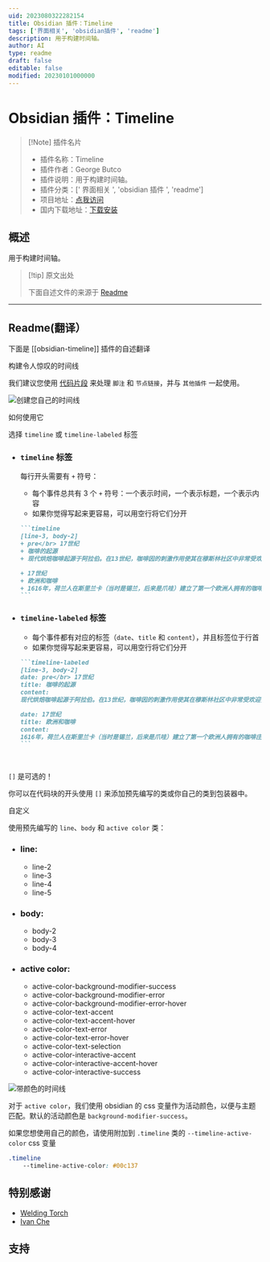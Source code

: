 ```yaml
---
uid: 2023080322282154
title: Obsidian 插件：Timeline
tags: ['界面相关', 'obsidian插件', 'readme']
description: 用于构建时间轴。
author: AI
type: readme
draft: false
editable: false
modified: 20230101000000
---
```


# Obsidian 插件：Timeline

> [!Note] 插件名片
> - 插件名称：Timeline
> - 插件作者：George Butco
> - 插件说明：用于构建时间轴。
> - 插件分类：[' 界面相关 ', 'obsidian 插件 ', 'readme']
> - 项目地址：[点我访问](https://github.com/George-debug/obsidian-timeline)
> - 国内下载地址：[下载安装](https://pkmer.cn/products/plugin/pluginMarket/?obsidian-timeline)

## 概述

用于构建时间轴。

> [!tip] 原文出处
>
>下面自述文件的来源于 [Readme](https://ghproxy.net/https://raw.githubusercontent.com/George-debug/obsidian-timeline/master/README.md)
>

---

## Readme(翻译）

下面是 [[obsidian-timeline]] 插件的自述翻译

构建令人惊叹的时间线

我们建议您使用 [代码片段](https://github.com/George-debug/obsidian-timeline/tree/master/src/style/snippet) 来处理 `脚注` 和 `节点链接`，并与 `其他插件` 一起使用。

![创建您自己的时间线](https://user-images.githubusercontent.com/57345333/180435506-7d51bec3-0cc8-48b1-9f22-24199c988dbf.gif)

如何使用它

选择 `timeline` 或 `timeline-labeled` 标签

- ### `timeline` 标签

  每行开头需要有 `+` 符号：

  - 每个事件总共有 3 个 `+` 符号：一个表示时间，一个表示标题，一个表示内容
  - 如果你觉得写起来更容易，可以用空行将它们分开
  ~~~markdown
  ```timeline
  [line-3, body-2]
  + pre</br> 17世纪
  + 咖啡的起源
  + 现代烘焙咖啡起源于阿拉伯。在13世纪，咖啡因的刺激作用使其在穆斯林社区中非常受欢迎，尤其在长时间的祈祷会中非常有用。通过烘烤和煮沸咖啡豆，使其不孕不育，阿拉伯人能够垄断咖啡作物市场。事实上，传统说法是直到17世纪，当印度朝圣者巴巴·布丹将肥沃的咖啡豆系在腹部的带子上离开麦加时，阿拉伯或非洲以外没有一棵咖啡树存在。巴巴的咖啡豆导致了一个新的、有竞争力的欧洲咖啡贸易。

  + 17世纪
  + 欧洲和咖啡
  + 1616年，荷兰人在斯里兰卡（当时是锡兰，后来是爪哇）建立了第一个欧洲人拥有的咖啡庄园。法国人开始在加勒比地区种植咖啡，随后西班牙人在中美洲，葡萄牙人在巴西也开始种植咖啡。欧洲的咖啡馆在意大利和后来的法国兴起，达到了新的流行水平。现在，巴黎人在巴黎各处的咖啡馆里享用一杯咖啡、一根法棍或可颂面包已经成为一种时尚。
  ```
  ~~~


- ### `timeline-labeled` 标签
  - 每个事件都有对应的标签（`date`、`title` 和 `content`），并且标签位于行首
  - 如果你觉得写起来更容易，可以用空行将它们分开
  ~~~markdown
  ```timeline-labeled
  [line-3, body-2]
  date: pre</br> 17世纪
  title: 咖啡的起源
  content:
  现代烘焙咖啡起源于阿拉伯。在13世纪，咖啡因的刺激作用使其在穆斯林社区中非常受欢迎，尤其在长时间的祈祷会中非常有用。通过烘烤和煮沸咖啡豆，使其不孕不育，阿拉伯人能够垄断咖啡作物市场。事实上，传统说法是直到17世纪，当印度朝圣者巴巴·布丹将肥沃的咖啡豆系在腹部的带子上离开麦加时，阿拉伯或非洲以外没有一棵咖啡树存在。巴巴的咖啡豆导致了一个新的、有竞争力的欧洲咖啡贸易。

  date: 17世纪
  title: 欧洲和咖啡
  content:
  1616年，荷兰人在斯里兰卡（当时是锡兰，后来是爪哇）建立了第一个欧洲人拥有的咖啡庄园。法国人开始在加勒比地区种植咖啡，随后西班牙人在中美洲，葡萄牙人在巴西也开始种植咖啡。欧洲的咖啡馆在意大利和后来的法国兴起，达到了新的流行水平。现在，巴黎人在巴黎各处的咖啡馆里享用一杯咖啡、一根法棍或可颂面包已经成为一种时尚。
  ```
  ~~~

  <br/>

`[]` 是可选的！

你可以在代码块的开头使用 `[]` 来添加预先编写的类或你自己的类到包装器中。 <br />

自定义

使用预先编写的 `line`、`body` 和 `active color` 类：

- ### line:
  - line-2
  - line-3
  - line-4
  - line-5
- ### body:
  - body-2
  - body-3
  - body-4
- ### active color:
  - active-color-background-modifier-success
  - active-color-background-modifier-error
  - active-color-background-modifier-error-hover
  - active-color-text-accent
  - active-color-text-accent-hover
  - active-color-text-error
  - active-color-text-error-hover
  - active-color-text-selection
  - active-color-interactive-accent
  - active-color-interactive-accent-hover
  - active-color-interactive-success

![带颜色的时间线](https://user-images.githubusercontent.com/57345333/180477136-256d5cf5-aaf3-41ee-9055-e4e82de35af2.gif)

对于 `active color`，我们使用 obsidian 的 css 变量作为活动颜色，以便与主题匹配。默认的活动颜色是 `background-modifier-success`。

如果您想使用自己的颜色，请使用附加到 `.timeline` 类的 `--timeline-active-color` css 变量

```css
.timeline
    --timeline-active-color: #00c137
```

## 特别感谢

- [Welding Torch](https://github.com/Welding-Torch)
- [Ivan Che](https://github.com/taqyon)

## 支持
